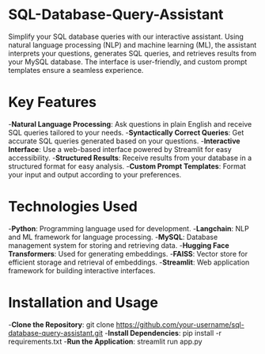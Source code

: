 # SQL-Database-Query-Assistant
Simplify your SQL database queries with our interactive assistant. Using natural language processing (NLP) and machine learning (ML), the assistant interprets your questions, generates SQL queries, and retrieves results from your MySQL database. The interface is user-friendly, and custom prompt templates ensure a seamless experience.
# Key Features
-**Natural Language Processing**: Ask questions in plain English and receive SQL queries tailored to your needs.
-**Syntactically Correct Queries**: Get accurate SQL queries generated based on your questions.
-**Interactive Interface**: Use a web-based interface powered by Streamlit for easy accessibility.
-**Structured Results**: Receive results from your database in a structured format for easy analysis.
-**Custom Prompt Templates**: Format your input and output according to your preferences.

# Technologies Used
-**Python**: Programming language used for development.
-**Langchain**: NLP and ML framework for language processing.
-**MySQL**: Database management system for storing and retrieving data.
-**Hugging Face Transformers**: Used for generating embeddings.
-**FAISS**: Vector store for efficient storage and retrieval of embeddings.
-**Streamlit**: Web application framework for building interactive interfaces.

# Installation and Usage
-**Clone the Repository**: git clone https://github.com/your-username/sql-database-query-assistant.git
-**Install Dependencies**: pip install -r requirements.txt
-**Run the Application**: streamlit run app.py
